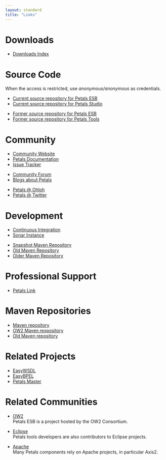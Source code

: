 ```yaml
---
layout: standard
title: "Links"
---
```


# Downloads

* [Downloads Index](/downloads.html)

# Source Code

When the access is restricted, use <i>anonymous/anonymous</i> as credentials.

* [Current source repository for Petals ESB](https://svn.petalslink.org/svnroot/trunk/product/dev/prod/ "Current source repository for Petals ESB")
* [Current source repository for Petals Studio](https://github.com/petalslink/petals-studio "Current source repository for Petals Studio")

<!-- -->

* [Former source repository for Petals ESB](http://forge.ow2.org/projects/petals/ "Former source repository for Petals ESB")
* [Former source repository for Petals Tools](https://forge.ebmwebsourcing.com/ "Former source repository for Petals Tools")

# Community

* [Community Website](http://petals.ow2.org)
* [Petals Documentation](http://doc.petalslink.com)
* [Issue Tracker](http://jira.petalslink.com)

<!-- -->

* [Community Forum](http://forum.petalslink.com/ "Get support from the community about Petals")
* [Blogs about Petals](http://planet.petalslink.com)

<!-- -->

* [Petals @ Ohloh](https://www.ohloh.net/p/petals/)
* [Petals @ Twitter](https://twitter.com/petalslink)

# Development

* [Continuous Integration](http://jenkins.petalslink.com)
* [Sonar Instance](http://sonar.petalslink.com/)

<!-- -->

* [Snapshot Maven Repository](http://repository.ow2.org/nexus/)
* [Old Maven Repository](http://maven.petalslink.com)
* [Older Maven Repository](http://maven.ow2.org/maven2/)

# Professional Support

* [Petals Link](http://petalslink.com "Get support and expertise about Petals ESB")

# Maven Repositories

* [Maven repository](http://maven.petalslink.com)
* [OW2 Maven respository](http://repository.ow2.org/nexus)
* [Old Maven repository](http://maven.ow2.org/maven2/)

# Related Projects

* [EasyWSDL](http://easywsdl.ow2.org/)
* [EasyBPEL](http://research.petalslink.org/display/easybpel/EasyBPEL+Overview)
* [Petals Master](http://petalsmaster.ow2.org/)

# Related Communities

* [OW2](http://ow2.org)<br />Petals ESB is a project hosted by the OW2 Consortium.

* [Eclipse](http://eclipse.org)<br />Petals tools developers are also contributors to Eclipse projects.

* [Apache](http://apache.org)<br />Many Petals components rely on Apache projects, in particular Axis2.
